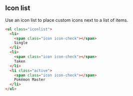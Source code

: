 ## Icon list

Use an icon list to place custom icons next to a list of items.

```html
<ul class="iconlist">
  <li>
    <span class="icon icon-check"></span>
    Single
  </li>
  <li>
    <span class="icon icon-check"></span>
    Taken
  </li>
  <li class="active">
    <span class="icon icon-check"></span>
    Pokémon Master
  </li>
</ul>
```
